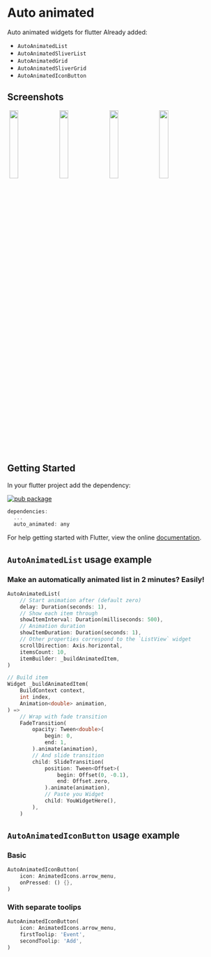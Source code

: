 # Auto animated

Auto animated widgets for flutter 
Already added:
- `AutoAnimatedList`
- `AutoAnimatedSliverList`
- `AutoAnimatedGrid`
- `AutoAnimatedSliverGrid`
- `AutoAnimatedIconButton`

## Screenshots
<p float="left">
    <img src='https://github.com/rbcprolabs/flutter_plugins/raw/master/packages/auto_animated/example/media/horizontal.gif' width="20%" hspace="1%">
    <img src='https://github.com/rbcprolabs/flutter_plugins/raw/master/packages/auto_animated/example/media/vertical.gif' width="20%" hspace="1%">
    <img src='https://github.com/rbcprolabs/flutter_plugins/raw/master/packages/auto_animated/example/media/combined.gif' width="20%" hspace="1%">
    <img src='https://github.com/rbcprolabs/flutter_plugins/raw/master/packages/auto_animated/example/media/icon_button.gif' width="20%" hspace="1%">
</p>

## Getting Started
In your flutter project add the dependency:

[![pub package](https://img.shields.io/pub/v/auto_animated.svg)](https://pub.dartlang.org/packages/auto_animated)

```dart
dependencies:
  ...
  auto_animated: any
```
For help getting started with Flutter, view the online [documentation](https://flutter.io/).

## `AutoAnimatedList` usage example
### Make an automatically animated list in 2 minutes? Easily!

```dart
AutoAnimatedList(
    // Start animation after (default zero)
    delay: Duration(seconds: 1),
    // Show each item through
    showItemInterval: Duration(milliseconds: 500),
    // Animation duration
    showItemDuration: Duration(seconds: 1),
    // Other properties correspond to the `ListView` widget
    scrollDirection: Axis.horizontal,
    itemsCount: 10,
    itemBuilder: _buildAnimatedItem,
)

// Build item
Widget _buildAnimatedItem(
    BuildContext context,
    int index,
    Animation<double> animation,
) =>
    // Wrap with fade transition
    FadeTransition(
        opacity: Tween<double>(
            begin: 0,
            end: 1,
        ).animate(animation),
        // And slide transition
        child: SlideTransition(
            position: Tween<Offset>(
                begin: Offset(0, -0.1),
                end: Offset.zero,
            ).animate(animation),
            // Paste you Widget
            child: YouWidgetHere(),
        ),
    )
```

## `AutoAnimatedIconButton` usage example
### Basic
```dart
AutoAnimatedIconButton(
    icon: AnimatedIcons.arrow_menu,
    onPressed: () {},
)
```
### With separate toolips
```dart
AutoAnimatedIconButton(
    icon: AnimatedIcons.arrow_menu,
    firstToolip: 'Event',
    secondToolip: 'Add',
)
```
